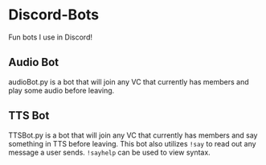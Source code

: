 # Discord-Bots
Fun bots I use in Discord!

## Audio Bot
audioBot.py is a bot that will join any VC that currently has members and play some audio before leaving.

## TTS Bot
TTSBot.py is a bot that will join any VC that currently has members and say something in TTS before leaving. This bot also utilizes ```!say``` to read out any message a user sends. ```!sayhelp``` can be used to view syntax.
